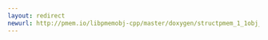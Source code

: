 ```yaml
---
layout: redirect
newurl: http://pmem.io/libpmemobj-cpp/master/doxygen/structpmem_1_1obj_1_1object__traits_3_01void_01_4_1_1rebind-members.html
---
```

